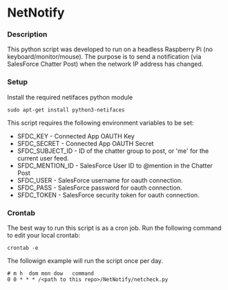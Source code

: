 # NetNotify


### Description
This python script was developed to run on a headless Raspberry Pi (no keyboard/monitor/mouse). The purpose is to send a notification (via SalesForce Chatter Post) when the network IP address has changed.

### Setup
Install the required netifaces python module

~~~
sudo apt-get install python3-netifaces
~~~


This script requires the following environment variables to be set:  
* SFDC_KEY - Connected App OAUTH Key
* SFDC_SECRET - Connected App OAUTH Secret
* SFDC\_SUBJECT\_ID - ID of the chatter group to post, or 'me' for the current user feed.
* SFDC\_MENTION\_ID - SalesForce User ID to @mention in the Chatter Post
* SFDC_USER - SalesForce username for oauth connection.
* SFDC_PASS - SalesForce password for oauth connection.
* SFDC_TOKEN - SalesForce security token for oauth connection.


### Crontab
The best way to run this script is as a cron job. Run the following command to edit your local crontab:
~~~
crontab -e
~~~
  

The followign example will run the script once per day.
~~~
# m h  dom mon dow   command
0 0 * * * /<path to this repo>/NetNotify/netcheck.py
~~~